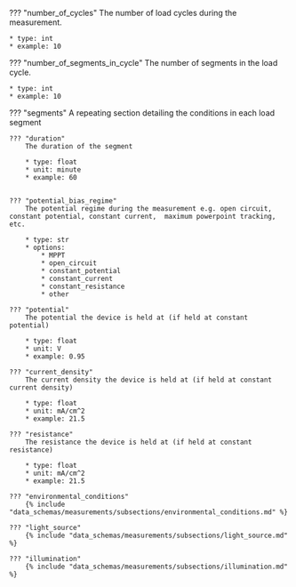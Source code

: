 ??? "number_of_cycles"
    The number of load cycles during the measurement.

    * type: int
    * example: 10  

??? "number_of_segments_in_cycle"
    The number of segments in the load cycle.

    * type: int
    * example: 10 

??? "segments"
    A repeating section detailing the conditions in each load segment

    ??? "duration"
        The duration of the segment

        * type: float
        * unit: minute
        * example: 60


    ??? "potential_bias_regime"
        The potential regime during the measurement e.g. open circuit, constant potential, constant current,  maximum powerpoint tracking, etc. 

        * type: str
        * options: 
            * MPPT
            * open_circuit
            * constant_potential
            * constant_current
            * constant_resistance
            * other

    ??? "potential"
        The potential the device is held at (if held at constant potential)

        * type: float
        * unit: V
        * example: 0.95

    ??? "current_density"
        The current density the device is held at (if held at constant current density)

        * type: float
        * unit: mA/cm^2
        * example: 21.5

    ??? "resistance"
        The resistance the device is held at (if held at constant resistance)

        * type: float
        * unit: mA/cm^2
        * example: 21.5 

    ??? "environmental_conditions"
        {% include "data_schemas/measurements/subsections/environmental_conditions.md" %}  

    ??? "light_source"
        {% include "data_schemas/measurements/subsections/light_source.md" %}    

    ??? "illumination"
        {% include "data_schemas/measurements/subsections/illumination.md" %}          